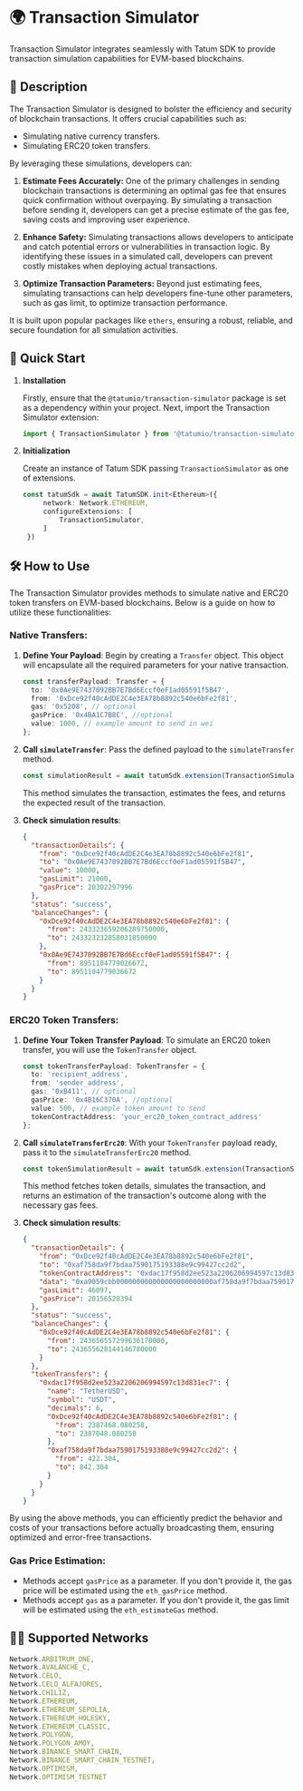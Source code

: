 # 🌍 Transaction Simulator

Transaction Simulator integrates seamlessly with Tatum SDK to provide transaction simulation capabilities for EVM-based blockchains.

## 📖 Description

The Transaction Simulator is designed to bolster the efficiency and security of blockchain transactions. It offers crucial capabilities such as:

- Simulating native currency transfers.
- Simulating ERC20 token transfers.

By leveraging these simulations, developers can:

1. **Estimate Fees Accurately:** One of the primary challenges in sending blockchain transactions is determining an optimal gas fee that ensures quick confirmation without overpaying. By simulating a transaction before sending it, developers can get a precise estimate of the gas fee, saving costs and improving user experience.

2. **Enhance Safety:** Simulating transactions allows developers to anticipate and catch potential errors or vulnerabilities in transaction logic. By identifying these issues in a simulated call, developers can prevent costly mistakes when deploying actual transactions.

3. **Optimize Transaction Parameters:** Beyond just estimating fees, simulating transactions can help developers fine-tune other parameters, such as gas limit, to optimize transaction performance.

It is built upon popular packages like `ethers`, ensuring a robust, reliable, and secure foundation for all simulation activities.

## 🚀 Quick Start

1. **Installation**

   Firstly, ensure that the `@tatumio/transaction-simulator` package is set as a dependency within your project. Next, import the Transaction Simulator extension:

   ```typescript
   import { TransactionSimulator } from '@tatumio/transaction-simulator';
   ```

2. **Initialization**

   Create an instance of Tatum SDK passing `TransactionSimulator` as one of extensions.

   ```typescript
   const tatumSdk = await TatumSDK.init<Ethereum>({
        network: Network.ETHEREUM,
        configureExtensions: [
            TransactionSimulator,
        ]
    })
   ```

## 🛠️ How to Use

The Transaction Simulator provides methods to simulate native and ERC20 token transfers on EVM-based blockchains. Below is a guide on how to utilize these functionalities:

### Native Transfers:

1. **Define Your Payload**:
   Begin by creating a `Transfer` object. This object will encapsulate all the required parameters for your native transaction.

    ```typescript
    const transferPayload: Transfer = {
      to: '0x0Ae9E7437092BB7E7Bd6Eccf0eF1ad05591f5B47',
      from: '0xDce92f40cAdDE2C4e3EA78b8892c540e6bFe2f81',
      gas: '0x5208', // optional
      gasPrice: '0x4BA1C7B8C', //optional
      value: 1000, // example amount to send in wei
    };
    ```

2. **Call `simulateTransfer`**:
   Pass the defined payload to the `simulateTransfer` method.

    ```typescript
    const simulationResult = await tatumSdk.extension(TransactionSimulator).simulateTransfer(transferPayload);
    ```

   This method simulates the transaction, estimates the fees, and returns the expected result of the transaction.

3. **Check simulation results**:

   ```json
   {
     "transactionDetails": {
       "from": "0xDce92f40cAdDE2C4e3EA78b8892c540e6bFe2f81",
       "to": "0x0Ae9E7437092BB7E7Bd6Eccf0eF1ad05591f5B47",
       "value": 10000,
       "gasLimit": 21000,
       "gasPrice": 20302297996
     },
     "status": "success",
     "balanceChanges": {
       "0xDce92f40cAdDE2C4e3EA78b8892c540e6bFe2f81": {
         "from": 243323659206289750000,
         "to": 243323232858031850000
       },
       "0x0Ae9E7437092BB7E7Bd6Eccf0eF1ad05591f5B47": {
         "from": 8951104779026672,
         "to": 8951104779036672
       }
     }
   }
   ```

### ERC20 Token Transfers:

1. **Define Your Token Transfer Payload**:
   To simulate an ERC20 token transfer, you will use the `TokenTransfer` object.

    ```typescript
    const tokenTransferPayload: TokenTransfer = {
      to: 'recipient_address',
      from: 'sender_address',
      gas: '0xB411', // optional
      gasPrice: '0x4B16C370A', //optional
      value: 500, // example token amount to send
      tokenContractAddress: 'your_erc20_token_contract_address'
    };
    ```

2. **Call `simulateTransferErc20`**:
   With your `TokenTransfer` payload ready, pass it to the `simulateTransferErc20` method.

    ```typescript
    const tokenSimulationResult = await tatumSdk.extension(TransactionSimulator).simulateTransferErc20(tokenTransferPayload);
    ```

   This method fetches token details, simulates the transaction, and returns an estimation of the transaction's outcome along with the necessary gas fees.

3. **Check simulation results**:

   ```json
   {
     "transactionDetails": {
       "from": "0xDce92f40cAdDE2C4e3EA78b8892c540e6bFe2f81",
       "to": "0xaf758da9f7bdaa7590175193388e9c99427cc2d2",
       "tokenContractAddress": "0xdac17f958d2ee523a2206206994597c13d831ec7",
       "data": "0xa9059cbb000000000000000000000000af758da9f7bdaa7590175193388e9c99427cc2d2000000000000000000000000000000000000000000000000000000001908b100",
       "gasLimit": 46097,
       "gasPrice": 20156528394
     },
     "status": "success",
     "balanceChanges": {
       "0xDce92f40cAdDE2C4e3EA78b8892c540e6bFe2f81": {
         "from": 243656557299636170000,
         "to": 243655628144146780000
       }
     },
     "tokenTransfers": {
       "0xdac17f958d2ee523a2206206994597c13d831ec7": {
         "name": "TetherUSD",
         "symbol": "USDT",
         "decimals": 6,
         "0xDce92f40cAdDE2C4e3EA78b8892c540e6bFe2f81": {
           "from": 2387468.080258,
           "to": 2387048.080258
         },
         "0xaf758da9f7bdaa7590175193388e9c99427cc2d2": {
           "from": 422.304,
           "to": 842.304
         }
       }
     }
   }
   ```

By using the above methods, you can efficiently predict the behavior and costs of your transactions before actually broadcasting them, ensuring optimized and error-free transactions.

### Gas Price Estimation:

   - Methods accept `gasPrice` as a parameter. If you don't provide it, the gas price will be estimated using the `eth_gasPrice` method.
   - Methods accept `gas` as a parameter. If you don't provide it, the gas limit will be estimated using the `eth_estimateGas` method.


## 🔗🔗 Supported Networks

```typescript
Network.ARBITRUM_ONE,
Network.AVALANCHE_C,
Network.CELO,
Network.CELO_ALFAJORES,
Network.CHILIZ,
Network.ETHEREUM,
Network.ETHEREUM_SEPOLIA,
Network.ETHEREUM_HOLESKY,
Network.ETHEREUM_CLASSIC,
Network.POLYGON,
Network.POLYGON_AMOY,
Network.BINANCE_SMART_CHAIN,
Network.BINANCE_SMART_CHAIN_TESTNET,
Network.OPTIMISM,
Network.OPTIMISM_TESTNET
```
